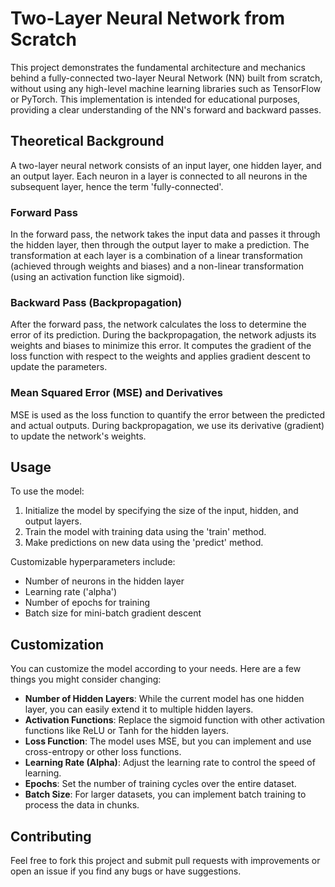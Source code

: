 # Two-Layer Neural Network from Scratch
This project demonstrates the fundamental architecture and mechanics behind a fully-connected two-layer Neural Network (NN) built from scratch, without using any high-level machine learning libraries such as TensorFlow or PyTorch. This implementation is intended for educational purposes, providing a clear understanding of the NN's forward and backward passes.

## Theoretical Background
A two-layer neural network consists of an input layer, one hidden layer, and an output layer. Each neuron in a layer is connected to all neurons in the subsequent layer, hence the term 'fully-connected'.

### Forward Pass
In the forward pass, the network takes the input data and passes it through the hidden layer, then through the output layer to make a prediction. The transformation at each layer is a combination of a linear transformation (achieved through weights and biases) and a non-linear transformation (using an activation function like sigmoid).

### Backward Pass (Backpropagation)
After the forward pass, the network calculates the loss to determine the error of its prediction. During the backpropagation, the network adjusts its weights and biases to minimize this error. It computes the gradient of the loss function with respect to the weights and applies gradient descent to update the parameters.

### Mean Squared Error (MSE) and Derivatives
MSE is used as the loss function to quantify the error between the predicted and actual outputs. During backpropagation, we use its derivative (gradient) to update the network's weights.

## Usage
To use the model:

1. Initialize the model by specifying the size of the input, hidden, and output layers.
2. Train the model with training data using the 'train' method.
3. Make predictions on new data using the 'predict' method.

Customizable hyperparameters include:

* Number of neurons in the hidden layer
* Learning rate ('alpha')
* Number of epochs for training
* Batch size for mini-batch gradient descent 

## Customization
You can customize the model according to your needs. Here are a few things you might consider changing:

* __Number of Hidden Layers__: While the current model has one hidden layer, you can easily extend it to multiple hidden layers.
* __Activation Functions__: Replace the sigmoid function with other activation functions like ReLU or Tanh for the hidden layers.
* __Loss Function__: The model uses MSE, but you can implement and use cross-entropy or other loss functions.
* __Learning Rate (Alpha)__: Adjust the learning rate to control the speed of learning.
* __Epochs__: Set the number of training cycles over the entire dataset.
* __Batch Size__: For larger datasets, you can implement batch training to process the data in chunks.

## Contributing
Feel free to fork this project and submit pull requests with improvements or open an issue if you find any bugs or have suggestions.